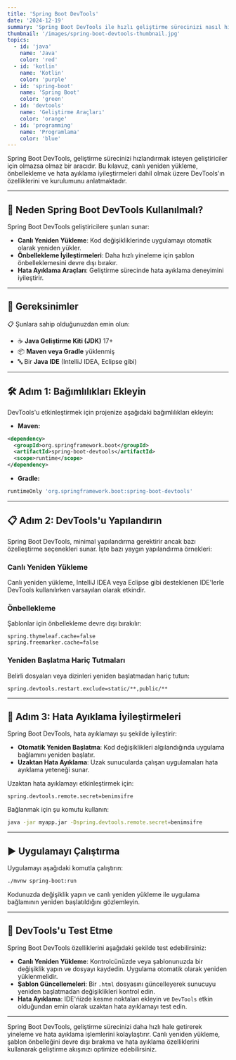 ```yaml
---
title: 'Spring Boot DevTools'
date: '2024-12-19'
summary: 'Spring Boot DevTools ile hızlı geliştirme sürecinizi nasıl hızlandırabileceğinizi keşfedin. Canlı yeniden yükleme, önbellekleme ve hata ayıklama ipuçları içerir.'
thumbnail: '/images/spring-boot-devtools-thumbnail.jpg'
topics:
  - id: 'java'
    name: 'Java'
    color: 'red'
  - id: 'kotlin'
    name: 'Kotlin'
    color: 'purple'
  - id: 'spring-boot'
    name: 'Spring Boot'
    color: 'green'
  - id: 'devtools'
    name: 'Geliştirme Araçları'
    color: 'orange'
  - id: 'programming'
    name: 'Programlama'
    color: 'blue'
---
```


Spring Boot DevTools, geliştirme sürecinizi hızlandırmak isteyen geliştiriciler için olmazsa olmaz bir aracıdır. Bu kılavuz, canlı yeniden yükleme, önbellekleme ve hata ayıklama iyileştirmeleri dahil olmak üzere DevTools'ın özelliklerini ve kurulumunu anlatmaktadır.

---

## 🌟 Neden Spring Boot DevTools Kullanılmalı?

Spring Boot DevTools geliştiricilere şunları sunar:

- **Canlı Yeniden Yükleme**: Kod değişikliklerinde uygulamayı otomatik olarak yeniden yükler.
- **Önbellekleme İyileştirmeleri**: Daha hızlı yineleme için şablon önbelleklemesini devre dışı bırakır.
- **Hata Ayıklama Araçları**: Geliştirme sürecinde hata ayıklama deneyimini iyileştirir.

---

## 🌟 Gereksinimler

📋 Şunlara sahip olduğunuzdan emin olun:

- ☕ **Java Geliştirme Kiti (JDK)** 17+
- 📦 **Maven veya Gradle** yüklenmiş
- 🔤 Bir **Java IDE** (IntelliJ IDEA, Eclipse gibi)

---

## 🛠️ Adım 1: Bağımlılıkları Ekleyin

DevTools'u etkinleştirmek için projenize aşağıdaki bağımlılıkları ekleyin:

- **Maven:**

```xml
<dependency>
  <groupId>org.springframework.boot</groupId>
  <artifactId>spring-boot-devtools</artifactId>
  <scope>runtime</scope>
</dependency>
```

- **Gradle:**

```groovy
runtimeOnly 'org.springframework.boot:spring-boot-devtools'
```

---

## 📋 Adım 2: DevTools'u Yapılandırın

Spring Boot DevTools, minimal yapılandırma gerektirir ancak bazı özelleştirme seçenekleri sunar. İşte bazı yaygın yapılandırma örnekleri:

### Canlı Yeniden Yükleme

Canlı yeniden yükleme, IntelliJ IDEA veya Eclipse gibi desteklenen IDE'lerle DevTools kullanılırken varsayılan olarak etkindir.

### Önbellekleme

Şablonlar için önbellekleme devre dışı bırakılır:

```properties
spring.thymeleaf.cache=false
spring.freemarker.cache=false
```

### Yeniden Başlatma Hariç Tutmaları

Belirli dosyaları veya dizinleri yeniden başlatmadan hariç tutun:

```properties
spring.devtools.restart.exclude=static/**,public/**
```

---

## 📖 Adım 3: Hata Ayıklama İyileştirmeleri

Spring Boot DevTools, hata ayıklamayı şu şekilde iyileştirir:

- **Otomatik Yeniden Başlatma**: Kod değişiklikleri algılandığında uygulama bağlamını yeniden başlatır.
- **Uzaktan Hata Ayıklama**: Uzak sunucularda çalışan uygulamaları hata ayıklama yeteneği sunar.

Uzaktan hata ayıklamayı etkinleştirmek için:

```properties
spring.devtools.remote.secret=benimsifre
```

Bağlanmak için şu komutu kullanın:

```bash
java -jar myapp.jar -Dspring.devtools.remote.secret=benimsifre
```

---

## ▶️ Uygulamayı Çalıştırma

Uygulamayı aşağıdaki komutla çalıştırın:

```bash
./mvnw spring-boot:run
```

Kodunuzda değişiklik yapın ve canlı yeniden yükleme ile uygulama bağlamının yeniden başlatıldığını gözlemleyin.

---

## 🧪 DevTools'u Test Etme

Spring Boot DevTools özelliklerini aşağıdaki şekilde test edebilirsiniz:

- **Canlı Yeniden Yükleme**: Kontrolcünüzde veya şablonunuzda bir değişiklik yapın ve dosyayı kaydedin. Uygulama otomatik olarak yeniden yüklenmelidir.
- **Şablon Güncellemeleri**: Bir `.html` dosyasını güncelleyerek sunucuyu yeniden başlatmadan değişiklikleri kontrol edin.
- **Hata Ayıklama**: IDE'ńizde kesme noktaları ekleyin ve `DevTools` etkin olduğundan emin olarak uzaktan hata ayıklamayı test edin.

---

Spring Boot DevTools, geliştirme sürecinizi daha hızlı hale getirerek yineleme ve hata ayıklama işlemlerini kolaylaştırır. Canlı yeniden yükleme, şablon önbelleğini devre dışı bırakma ve hata ayıklama özelliklerini kullanarak geliştirme akışınızı optimize edebilirsiniz.
